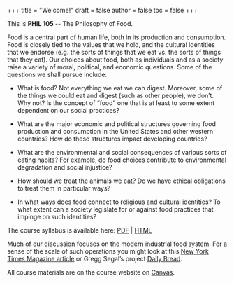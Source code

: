 +++
title = "Welcome!"
draft = false
author = false
toc = false
+++

This is **PHIL 105** -- The Philosophy of Food.

Food is a central part of human life, both in its production and consumption.
Food is closely tied to the values that we hold, and the cultural identities
that we endorse (e.g. the sorts of things that we eat vs. the sorts of things
that they eat). Our choices about food, both as individuals and as a society
raise a variety of moral, political, and economic questions. Some of the
questions we shall pursue include:

-   What is food? Not everything we eat we can digest. Moreover, some of the
    things we could eat and digest (such as other people), we don’t. Why not? Is
    the concept of &ldquo;food&rdquo; one that is at least to some extent dependent on our
    social practices?

-   What are the major economic and political structures governing food
    production and consumption in the United States and other western countries?
    How do these structures impact developing countries?

-   What are the environmental and social consequences of various sorts of
    eating habits? For example, do food choices contribute to environmental
    degradation and social injustice?

-   How should we treat the animals we eat? Do we have ethical obligations to
    treat them in particular ways?

-   In what ways does food connect to religious and cultural identities? To what
    extent can a society legislate for or against food practices that impinge on
    such identities?

The course syllabus is available here: [PDF](/materials/phil105-syllabus.pdf) | [HTML](/materials/phil105-syllabus.html)

Much of our discussion focuses on the modern industrial food system. For
a sense of the scale of such operations you might look at this [New York Times
Magazine article](https://www.nytimes.com/interactive/2016/10/09/magazine/big-food-photo-essay.html) or Gregg Segal&rsquo;s project [Daily Bread](https://www.greggsegal.com/P-Projects/Daily-Bread/1/thumbs).

All course materials are on the course website on [Canvas](https://canvas.unl.edu/courses/49195).
